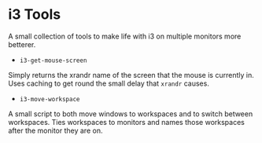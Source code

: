 i3 Tools
========

A small collection of tools to make life with i3 on
multiple monitors more betterer.

* `i3-get-mouse-screen`

Simply returns the xrandr name of the screen that the mouse is
currently in. Uses caching to get round the small delay that
`xrandr` causes.

* `i3-move-workspace`

A small script to both move windows to workspaces and
to switch between workspaces. Ties workspaces to monitors
and names those workspaces after the monitor they are on.
